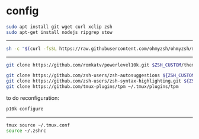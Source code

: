 # config

```bash
sudo apt install git wget curl xclip zsh
sudo apt-get install nodejs ripgrep stow
```

---

```bash
sh -c "$(curl -fsSL https://raw.githubusercontent.com/ohmyzsh/ohmyzsh/master/tools/install.sh)" #oh my zsh
```

---

```bash
git clone https://github.com/romkatv/powerlevel10k.git $ZSH_CUSTOM/themes/powerlevel10k
```

```bash
git clone https://github.com/zsh-users/zsh-autosuggestions ${ZSH_CUSTOM:-~/.oh-my-zsh/custom}/plugins/zsh-autosuggestions
git clone https://github.com/zsh-users/zsh-syntax-highlighting.git ${ZSH_CUSTOM:-~/.oh-my-zsh/custom}/plugins/zsh-syntax-highlighting
git clone https://github.com/tmux-plugins/tpm ~/.tmux/plugins/tpm
```

to do reconfiguration:

```bash
p10k configure
```
---

```bash
tmux source ~/.tmux.conf
source ~/.zshrc
```

